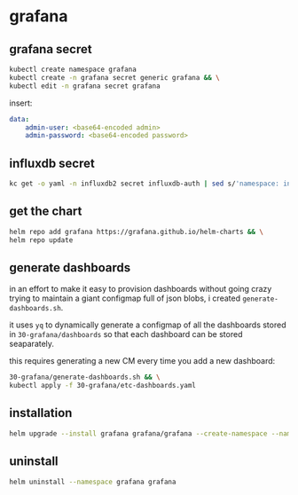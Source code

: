 # grafana

## grafana secret

```bash
kubectl create namespace grafana
kubectl create -n grafana secret generic grafana && \
kubectl edit -n grafana secret grafana
```

insert:

```yaml
data:
    admin-user: <base64-encoded admin>
    admin-password: <base64-encoded password>
```

## influxdb secret

```bash
kc get -o yaml -n influxdb2 secret influxdb-auth | sed s/'namespace: influxdb2'/'namespace: grafana'/ | kc apply -f -
```

## get the chart

```bash
helm repo add grafana https://grafana.github.io/helm-charts && \
helm repo update
```

## generate dashboards

in an effort to make it easy to provision dashboards without going crazy trying to maintain
a giant configmap full of json blobs, i created `generate-dashboards.sh`.

it uses `yq` to dynamically generate a configmap of all the dashboards stored in `30-grafana/dashboards` so that each dashboard can be stored seaparately.

this requires generating a new CM every time you add a new dashboard:

```bash
30-grafana/generate-dashboards.sh && \
kubectl apply -f 30-grafana/etc-dashboards.yaml
```

## installation

```bash
helm upgrade --install grafana grafana/grafana --create-namespace --namespace grafana --values 30-grafana/values.yaml
```

## uninstall

```bash
helm uninstall --namespace grafana grafana
```
